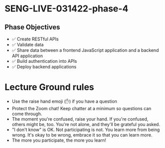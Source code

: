 # SENG-LIVE-031422-phase-4

## Phase Objectives 
- ✅ Create RESTful APIs
- ✅ Validate data
- ✅ Share data between a frontend JavaScript application and a backend API application
- ✅ Build authentication into APIs
- ✅ Deploy backend applications

# Lecture Ground rules 
- Use the raise hand emoji (✋) if you have a question 
- Protect the Zoom chat! Keep chatter at a minimum so questions can come through.
- The moment you're confused, raise your hand. If you're confused, others might be, too. You're not alone, and they'll be grateful you asked. 
- "I don't know" is OK. Not participating is not. You learn more from being wrong. It's okay to be wrong, embrace it so that you can learn more.
- The more you participate, the more you learn! 